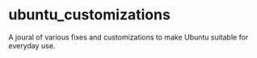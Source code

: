 # ubuntu_customizations
A joural of various fixes and customizations to make Ubuntu suitable for everyday use.
